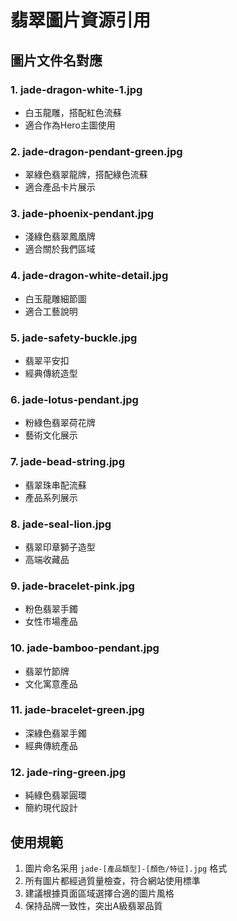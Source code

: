 # 翡翠圖片資源引用

## 圖片文件名對應

### 1. jade-dragon-white-1.jpg
- 白玉龍雕，搭配紅色流蘇
- 適合作為Hero主圖使用

### 2. jade-dragon-pendant-green.jpg  
- 翠綠色翡翠龍牌，搭配綠色流蘇
- 適合產品卡片展示

### 3. jade-phoenix-pendant.jpg
- 淺綠色翡翠鳳凰牌
- 適合關於我們區域

### 4. jade-dragon-white-detail.jpg
- 白玉龍雕細節圖
- 適合工藝說明

### 5. jade-safety-buckle.jpg
- 翡翠平安扣
- 經典傳統造型

### 6. jade-lotus-pendant.jpg
- 粉綠色翡翠荷花牌
- 藝術文化展示

### 7. jade-bead-string.jpg
- 翡翠珠串配流蘇
- 產品系列展示

### 8. jade-seal-lion.jpg
- 翡翠印章獅子造型
- 高端收藏品

### 9. jade-bracelet-pink.jpg
- 粉色翡翠手鐲
- 女性市場產品

### 10. jade-bamboo-pendant.jpg
- 翡翠竹節牌
- 文化寓意產品

### 11. jade-bracelet-green.jpg
- 深綠色翡翠手鐲
- 經典傳統產品

### 12. jade-ring-green.jpg
- 純綠色翡翠圓環
- 簡約現代設計

## 使用規範

1. 圖片命名采用 `jade-[產品類型]-[顏色/特征].jpg` 格式
2. 所有圖片都經過質量檢查，符合網站使用標準
3. 建議根據頁面區域選擇合適的圖片風格
4. 保持品牌一致性，突出A級翡翠品質